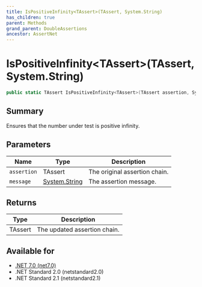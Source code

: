 ```yaml
---
title: IsPositiveInfinity<TAssert>(TAssert, System.String)
has_children: true
parent: Methods
grand_parent: DoubleAssertions
ancestor: AssertNet
---
```

# IsPositiveInfinity&lt;TAssert&gt;(TAssert, System.String)

```csharp
public static TAssert IsPositiveInfinity<TAssert>(TAssert assertion, System.String message);
```

## Summary
Ensures that the number under test is positive infinity.

## Parameters
|Name|Type|Description|
|-|-|-|
|`assertion`|TAssert|The original assertion chain.|
|`message`|[System.String](https://learn.microsoft.com/en-us/dotnet/api/system.string)|The assertion message.|

## Returns
|Type|Description|
|-|-|
|TAssert|The updated assertion chain.|

## Available for
- [.NET 7.0 (net7.0)](https://versionsof.net/core/7.0/)
- .NET Standard 2.0 (netstandard2.0)
- .NET Standard 2.1 (netstandard2.1)
